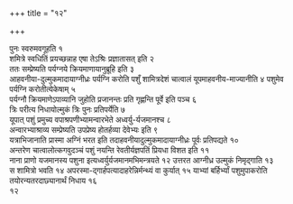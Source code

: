 +++
title = "१२"

+++
 

पुनः स्वरुमवगूहति १  
शमित्रे स्वधितिं प्रयच्छन्नाह एषा तेऽश्रिः
प्रज्ञातासत् इति २  
ततः सम्प्रेष्यति पर्यग्नये
क्रियमाणायानुब्रूहि इति ३  
आहवनीया-दुल्मुकमादायाग्नीध्रः
पर्यग्नि करोति पशुँ शामित्रदेशं चात्वालं यूपमाहवनीय-माज्यानीति ४
पशुमेव पर्यग्नि करोतीत्येकेषाम् ५  
पर्यग्नौ
क्रियमाणेऽपाव्यानि जुहोति प्रजानन्तः
प्रति गृह्णन्ति पूर्वे इति पञ्च ६  
त्रिः परीत्य निधायोल्मुकं त्रिः पुनः
प्रतिपर्येति ७  
यूपात् पशुं प्रमुच्य वपाश्रपणीभ्यामन्वारभेते
अध्वर्यु-र्यजमानश्च ८  
अन्वारभ्याश्राव्य सम्प्रेष्यति
उपप्रेष्य होतर्हव्या देवेभ्यः इति ९  
यत्राभिजानाति प्रास्मा
अग्निं भरत इति तदाहवनीयादुल्मुकमादायाग्नीध्रः पूर्वः प्रतिपद्यते
१०  
अन्तरेण चात्वालोत्कगवुदञ्चं पशुं नयन्ति रेवतीर्यज्ञपतिं प्रियधा विशत
इति ११  
नाना प्राणो यजमानस्य पशुना इत्यध्वर्युर्यजमानमभिमन्त्रयते १२
उत्तरत आग्नीध्र उल्मुकं निमृद्गाति १३  
स शामित्रो भवति १४
अपरस्मा-द्गार्हपत्यादाहरेन्निर्मन्थ्यं वा कुर्यात् १५
याभ्यां बर्हिर्भ्यां पशुमुपाकरोति तयोरन्यतरदाछ्यानार्थं निधाय १६  
१२
